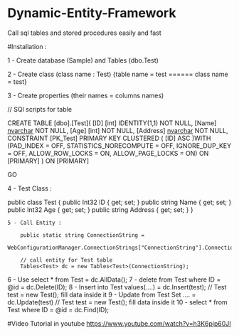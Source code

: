 # Dynamic-Entity-Framework

Call sql tables and stored procedures easily and fast

#Installation : 

1 - Create database (Sample) and Tables (dbo.Test)

2 - Create class (class name : Test) {table name = test  ====== class name = test}

3 - Create properties (their names = columns names)

// SQl scripts for table

CREATE TABLE [dbo].[Test](
	[ID] [int] IDENTITY(1,1) NOT NULL,
	[Name] [nvarchar](50) NOT NULL,
	[Age] [int] NOT NULL,
	[Address] [nvarchar](50) NOT NULL,
 CONSTRAINT [PK_Test] PRIMARY KEY CLUSTERED 
(
	[ID] ASC
)WITH (PAD_INDEX = OFF, STATISTICS_NORECOMPUTE = OFF, IGNORE_DUP_KEY = OFF, ALLOW_ROW_LOCKS = ON, ALLOW_PAGE_LOCKS = ON) ON [PRIMARY]
) ON [PRIMARY]

GO


4 - Test Class : 

 public class Test
    {
        public Int32 ID { get; set; }
        public string Name { get; set; }
        public Int32 Age { get; set; }
        public string Address { get; set; }
    }
    
    5 - Call Entity : 

        public static string ConnectionString =  
        WebConfigurationManager.ConnectionStrings["ConnectionString"].ConnectionString;
        
        // call entity for Test table
        Tables<Test> dc = new Tables<Test>(ConnectionString); 
6 - Use select * from Test             = dc.AllData();
7 - delete from Test where ID = @id    = dc.Delete(ID);
8 - Insert into Test values(....)      = dc.Insert(test);   // Test test = new Test(); fill data inside it
9 - Update from Test Set ....          = dc.Update(test)    // Test test = new Test(); fill data inside it
10 - select * from Test where ID = @id = dc.Find(ID);

#Video Tutorial in youtube
https://www.youtube.com/watch?v=h3K6pip60JI
